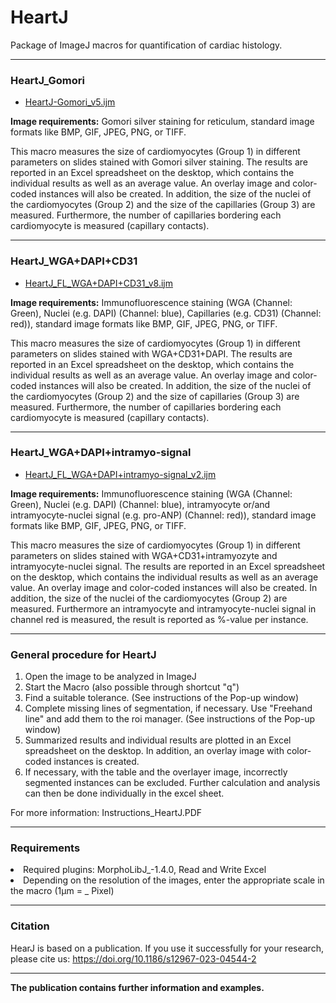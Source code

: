 # HeartJ
Package of ImageJ macros for quantification of cardiac histology.


---
### HeartJ_Gomori

* [HeartJ-Gomori_v5.ijm](HeartJ_Gomori_v5.ijm)

<strong>Image requirements:</strong> Gomori silver staining for reticulum, standard image formats like BMP, GIF, JPEG, PNG, or TIFF.

This macro measures the size of cardiomyocytes (Group 1) in different parameters on slides stained with Gomori silver staining. The results are reported in an Excel spreadsheet on the desktop, which contains the individual results as well as an average value. An overlay image and color-coded instances will also be created. In addition, the size of the nuclei of the cardiomyocytes (Group 2) and the size of the capillaries (Group 3) are measured. Furthermore, the number of capillaries bordering each cardiomyocyte is measured (capillary contacts).

---
### HeartJ_WGA+DAPI+CD31

* [HeartJ_FL_WGA+DAPI+CD31_v8.ijm](HeartJ_FL_WGA+DAPI+CD31_v8.ijm)

<strong>Image requirements:</strong> Immunofluorescence staining (WGA (Channel: Green), Nuclei (e.g. DAPI) (Channel: blue), Capillaries (e.g. CD31) (Channel: red)), standard image formats like BMP, GIF, JPEG, PNG, or TIFF.

This macro measures the size of cardiomyocytes (Group 1) in different parameters on slides stained with WGA+CD31+DAPI. The results are reported in an Excel spreadsheet on the desktop, which contains the individual results as well as an average value. An overlay image and color-coded instances will also be created. In addition, the size of the nuclei of the cardiomyocytes (Group 2) and the size of capillaries (Group 3) are measured. Furthermore, the number of capillaries bordering each cardiomyocyte is measured (capillary contacts).

---
### HeartJ_WGA+DAPI+intramyo-signal

* [HeartJ_FL_WGA+DAPI+intramyo-signal_v2.ijm](HeartJ_FL_WGA+DAPI+intramyo-signal_v2.ijm)

<strong>Image requirements:</strong> Immunofluorescence staining (WGA (Channel: Green), Nuclei (e.g. DAPI) (Channel: blue), intramyocyte or/and intramyocyte-nuclei signal (e.g. pro-ANP) (Channel: red)), standard image formats like BMP, GIF, JPEG, PNG, or TIFF.

This macro measures the size of cardiomyocytes (Group 1) in different parameters on slides stained with WGA+CD31+intramyozyte and intramyocyte-nuclei signal. The results are reported in an Excel spreadsheet on the desktop, which contains the individual results as well as an average value. An overlay image and color-coded instances will also be created. In addition, the size of the nuclei of the cardiomyocytes (Group 2) are measured. Furthermore an intramyocyte and intramyocyte-nuclei signal in channel red is measured, the result is reported as %-value per instance.

---
### General procedure for HeartJ
<ol>
<li>Open the image to be analyzed in ImageJ</li>

<li>Start the Macro (also possible through shortcut "q")</li>

<li>Find a suitable tolerance. (See instructions of the Pop-up window)</li>

<li>Complete missing lines of segmentation, if necessary. Use "Freehand line" and add them to the roi manager. (See instructions of the Pop-up window)</li>

<li>Summarized results and individual results are plotted in an Excel spreadsheet on the desktop. In addition, an overlay image with color-coded instances is created.</li>

<li>If necessary, with the table and the overlayer image, incorrectly segmented instances can be excluded. Further calculation and analysis can then be done individually in the excel sheet.</li>
</ol>

For more information: Instructions_HeartJ.PDF

---
### Requirements

<li> Required plugins: MorphoLibJ_-1.4.0, Read and Write Excel </li>

<li> Depending on the resolution of the images, enter the appropriate scale in the macro (1µm = _ Pixel) </li>

---
### Citation

HearJ is based on a publication. If you use it successfully for your research, please cite us: https://doi.org/10.1186/s12967-023-04544-2

---
<strong>The publication contains further information and examples.</strong>
